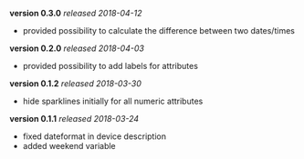 **version 0.3.0** *released 2018-04-12*
* provided possibility to calculate the difference between two dates/times

**version 0.2.0** *released 2018-04-03*
* provided possibility to add labels for attributes

**version 0.1.2** *released 2018-03-30*
* hide sparklines initially for all numeric attributes

**version 0.1.1** *released 2018-03-24*
* fixed dateformat in device description
* added weekend variable